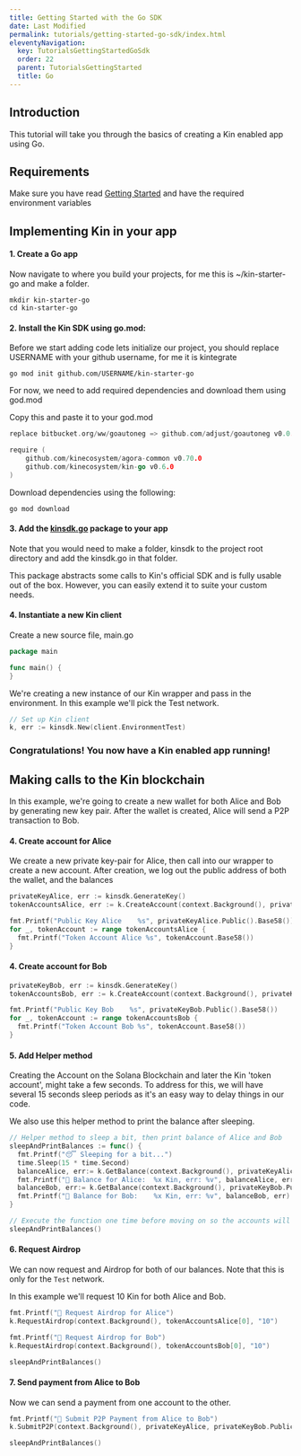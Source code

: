 ```yaml
---
title: Getting Started with the Go SDK
date: Last Modified
permalink: tutorials/getting-started-go-sdk/index.html
eleventyNavigation:
  key: TutorialsGettingStartedGoSdk
  order: 22
  parent: TutorialsGettingStarted
  title: Go
---
```


## Introduction

This tutorial will take you through the basics of creating a Kin enabled app using Go.

## Requirements

Make sure you have read [Getting Started](/tutorials/getting-started/) and have the required environment variables

## Implementing Kin in your app

#### 1. Create a Go app

Now navigate to where you build your projects, for me this is ~/kin-starter-go and make a folder.

```shell
mkdir kin-starter-go
cd kin-starter-go
```

#### 2. Install the Kin SDK using go.mod:

Before we start adding code lets initialize our project, you should replace USERNAME with your github username, for me it is kintegrate

```shell
go mod init github.com/USERNAME/kin-starter-go
```

For now, we need to add required dependencies and download them using god.mod

Copy this and paste it to your god.mod

```go
replace bitbucket.org/ww/goautoneg => github.com/adjust/goautoneg v0.0.0-20150426214442-d788f35a0315

require (
	github.com/kinecosystem/agora-common v0.70.0
	github.com/kinecosystem/kin-go v0.6.0
)
```

Download dependencies using the following:
```shell
go mod download
```

#### 3. Add the [kinsdk.go](https://github.com/kintegrate/kin-starter-go/blob/main/kinsdk/kinsdk.go) package to your app

Note that you would need to make a folder, kinsdk to the project root directory and add the kinsdk.go in that folder.

This package abstracts some calls to Kin's official SDK and is fully usable out of the box. However, you can easily extend it to suite your custom needs.

#### 4. Instantiate a new Kin client

Create a new source file, main.go

```go
package main

func main() {
}
```

We're creating a new instance of our Kin wrapper and pass in the environment. In this example we'll pick the Test network.

```go
// Set up Kin client
k, err := kinsdk.New(client.EnvironmentTest)
```

### Congratulations! You now have a Kin enabled app running!

## Making calls to the Kin blockchain

In this example, we're going to create a new wallet for both Alice and Bob by generating new key pair. After the wallet is created, Alice will send a P2P transaction to Bob.

#### 4. Create account for Alice

We create a new private key-pair for Alice, then call into our wrapper to create a new account. After creation, we log out the public address of both the wallet, and the balances

```go
privateKeyAlice, err := kinsdk.GenerateKey()
tokenAccountsAlice, err := k.CreateAccount(context.Background(), privateKeyAlice)

fmt.Printf("Public Key Alice    %s", privateKeyAlice.Public().Base58())
for _, tokenAccount := range tokenAccountsAlice {
  fmt.Printf("Token Account Alice %s", tokenAccount.Base58())
}
```

#### 4. Create account for Bob

```go
privateKeyBob, err := kinsdk.GenerateKey()
tokenAccountsBob, err := k.CreateAccount(context.Background(), privateKeyBob)

fmt.Printf("Public Key Bob    %s", privateKeyBob.Public().Base58())
for _, tokenAccount := range tokenAccountsBob {
  fmt.Printf("Token Account Bob %s", tokenAccount.Base58())
}
```

#### 5. Add Helper method

Creating the Account on the Solana Blockchain and later the Kin 'token account', might take a few seconds. To address for this, we will have several 15 seconds sleep periods as it's an easy way to delay things in our code.

We also use this helper method to print the balance after sleeping.

```go
// Helper method to sleep a bit, then print balance of Alice and Bob
sleepAndPrintBalances := func() {
  fmt.Printf("😴 Sleeping for a bit...")
  time.Sleep(15 * time.Second)
  balanceAlice, err:= k.GetBalance(context.Background(), privateKeyAlice.Public())
  fmt.Printf("👛 Balance for Alice:  %x Kin, err: %v", balanceAlice, err)
  balanceBob, err:= k.GetBalance(context.Background(), privateKeyBob.Public())
  fmt.Printf("👛 Balance for Bob:    %x Kin, err: %v", balanceBob, err)
}

// Execute the function one time before moving on so the accounts will be created
sleepAndPrintBalances()
```

#### 6. Request Airdrop

We can now request and Airdrop for both of our balances. Note that this is only for the `Test` network.

In this example we'll request 10 Kin for both Alice and Bob.

```go
fmt.Printf("🙏 Request Airdrop for Alice")
k.RequestAirdrop(context.Background(), tokenAccountsAlice[0], "10")

fmt.Printf("🙏 Request Airdrop for Bob")
k.RequestAirdrop(context.Background(), tokenAccountsBob[0], "10")

sleepAndPrintBalances()
```

#### 7. Send payment from Alice to Bob

Now we can send a payment from one account to the other.

```go
fmt.Printf("💸 Submit P2P Payment from Alice to Bob")
k.SubmitP2P(context.Background(), privateKeyAlice, privateKeyBob.Public(), "2", "My demo payment")

sleepAndPrintBalances()
```
